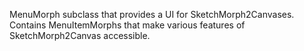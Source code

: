 MenuMorph subclass that provides a UI for SketchMorph2Canvases.
Contains MenuItemMorphs that make various features of SketchMorph2Canvas accessible.